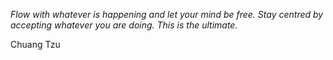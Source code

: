 <i>Flow with whatever is happening and let your mind be free. Stay centred by accepting whatever you are doing. This is the ultimate.</i>

Chuang Tzu